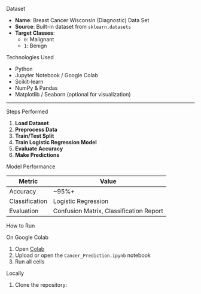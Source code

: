  Dataset

- **Name**: Breast Cancer Wisconsin (Diagnostic) Data Set
- **Source**: Built-in dataset from `sklearn.datasets`
- **Target Classes**:
  - `0`: Malignant
  - `1`: Benign

 Technologies Used

- Python 
- Jupyter Notebook / Google Colab 
- Scikit-learn 
- NumPy & Pandas 
- Matplotlib / Seaborn (optional for visualization)

---

 Steps Performed

1. **Load Dataset**
2. **Preprocess Data**
3. **Train/Test Split**
4. **Train Logistic Regression Model**
5. **Evaluate Accuracy**
6. **Make Predictions**

 Model Performance

| Metric         | Value |
|----------------|-------|
| Accuracy       | ~95%+ |
| Classification | Logistic Regression |
| Evaluation     | Confusion Matrix, Classification Report |

 How to Run

 On Google Colab

1. Open [Colab](https://colab.research.google.com)
2. Upload or open the `Cancer_Prediction.ipynb` notebook
3. Run all cells

 Locally

1. Clone the repository:
